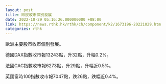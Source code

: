```yaml
---
layout: post
title: 歐股收市個別發展
date: 2022-10-29 05:16:26.000000000 +08:00
link: https://news.rthk.hk/rthk/ch/component/k2/1673196-20221029.htm
categories: rthk
---
```


歐洲主要股市收市個別發展。

德國DAX指數收市報13243點，升32點，升幅0.2%。

法國CAC指數收市報6273點，升29點，升幅近0.5%。

英國富時100指數收市報7047點，跌26點，跌幅近0.4%。
